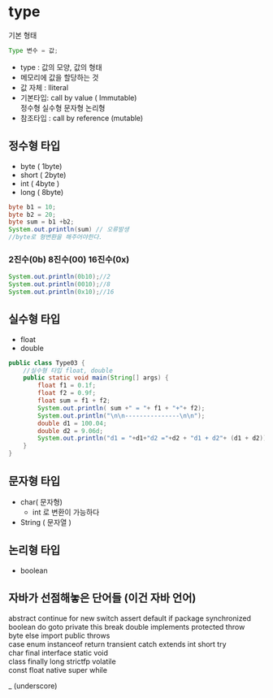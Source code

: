 # type

기본 형태   

```java
Type 변수 = 값;
```

- type :  값의 모양, 값의 형태    
- 메모리에 값을 할당하는 것    
- 값 자체 : lliteral    
- 기본타입: call by value ( Immutable)    
  정수형 실수형 문자형 논리형    
- 참조타입  : call by reference (mutable)    

## 정수형 타입

- byte ( 1byte)    
- short ( 2byte)    
- int ( 4byte )    
- long ( 8byte)    

```java
byte b1 = 10;
byte b2 = 20;
byte sum = b1 +b2;
System.out.println(sum) // 오류발생
//byte로 형변환을 해주어야한다. 
```

### 2진수(0b) 8진수(00) 16진수(0x)

```java
System.out.println(0b10);//2
System.out.println(0010);//8
System.out.println(0x10);//16
```

## 실수형 타입

- float    
- double    

```java
public class Type03 {
	//실수형 타입 float, double
	public static void main(String[] args) {
		float f1 = 0.1f;
		float f2 = 0.9f;
		float sum = f1 + f2;
		System.out.println( sum +" = "+ f1 + "+"+ f2);
		System.out.println("\n\n---------------\n\n");
		double d1 = 100.04; 
		double d2 = 9.06d;
		System.out.println("d1 = "+d1+"d2 ="+d2 + "d1 + d2"+ (d1 + d2));
	}
}
```

## 문자형 타입

- char( 문자형)    
    - int 로 변환이 가능하다    
- String ( 문자열 )    

## 논리형 타입

- boolean    

## 자바가 선점해놓은 단어들 (이건 자바 언어)

abstract continue for new switch
assert default if package synchronized    
boolean do goto private this
break double implements protected throw    
byte else import public throws    
case enum instanceof return transient
catch extends int short try    
char final interface static void    
class finally long strictfp volatile    
const float native super while    

_ (underscore)